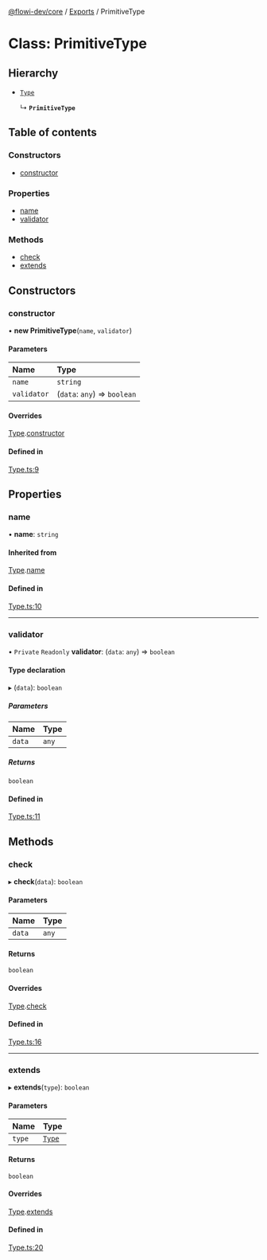 [@flowi-dev/core](../README.md) / [Exports](../modules.md) / PrimitiveType

# Class: PrimitiveType

## Hierarchy

- [`Type`](Type.md)

  ↳ **`PrimitiveType`**

## Table of contents

### Constructors

- [constructor](PrimitiveType.md#constructor)

### Properties

- [name](PrimitiveType.md#name)
- [validator](PrimitiveType.md#validator)

### Methods

- [check](PrimitiveType.md#check)
- [extends](PrimitiveType.md#extends)

## Constructors

### constructor

• **new PrimitiveType**(`name`, `validator`)

#### Parameters

| Name | Type |
| :------ | :------ |
| `name` | `string` |
| `validator` | (`data`: `any`) => `boolean` |

#### Overrides

[Type](Type.md).[constructor](Type.md#constructor)

#### Defined in

[Type.ts:9](https://github.com/flowi-dev/core/blob/6a60da7/src/classes/Type.ts#L9)

## Properties

### name

• **name**: `string`

#### Inherited from

[Type](Type.md).[name](Type.md#name)

#### Defined in

[Type.ts:10](https://github.com/flowi-dev/core/blob/6a60da7/src/classes/Type.ts#L10)

___

### validator

• `Private` `Readonly` **validator**: (`data`: `any`) => `boolean`

#### Type declaration

▸ (`data`): `boolean`

##### Parameters

| Name | Type |
| :------ | :------ |
| `data` | `any` |

##### Returns

`boolean`

#### Defined in

[Type.ts:11](https://github.com/flowi-dev/core/blob/6a60da7/src/classes/Type.ts#L11)

## Methods

### check

▸ **check**(`data`): `boolean`

#### Parameters

| Name | Type |
| :------ | :------ |
| `data` | `any` |

#### Returns

`boolean`

#### Overrides

[Type](Type.md).[check](Type.md#check)

#### Defined in

[Type.ts:16](https://github.com/flowi-dev/core/blob/6a60da7/src/classes/Type.ts#L16)

___

### extends

▸ **extends**(`type`): `boolean`

#### Parameters

| Name | Type |
| :------ | :------ |
| `type` | [`Type`](Type.md) |

#### Returns

`boolean`

#### Overrides

[Type](Type.md).[extends](Type.md#extends)

#### Defined in

[Type.ts:20](https://github.com/flowi-dev/core/blob/6a60da7/src/classes/Type.ts#L20)
